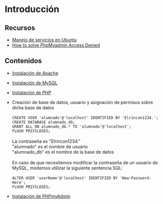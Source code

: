 # Introducción

## Recursos

* [Manejo de servicios en Ubuntu](https://conocimientolibre.mx/servicios-ubuntu/)
* [How to solve PhpMyadmin Access Denied](https://skinnyboys.medium.com/how-to-probleme-solve-phpmyadmin-access-denied-2679685f5ef0)

## Contenidos

* [Instalación de Apache](https://www.digitalocean.com/community/tutorials/how-to-install-linux-apache-mysql-php-lamp-stack-on-ubuntu-20-04#step-1-installing-apache-and-updating-the-firewall)
* [Instalación de MySQL](https://www.digitalocean.com/community/tutorials/how-to-install-linux-apache-mysql-php-lamp-stack-on-ubuntu-20-04#step-2-installing-mysql)
* [Instalación de PHP ](https://www.digitalocean.com/community/tutorials/how-to-install-linux-apache-mysql-php-lamp-stack-on-ubuntu-20-04#step-3-installing-php)
* Creación de base de datos, usuario y asignación de permisos sobre dicha base de datos\
  \
  `CREATE USER 'alumnado'@'localhost' IDENTIFIED BY 'Elrincon1234.';`\
  `CREATE DATABASE alumnado_db;` \
  `GRANT ALL ON alumnado_db.* TO 'alumnado'@'localhost';`\
  `FLUSH PRIVILEGES;`\
  \
  La contraseña es "Elrincon1234."\
  "alumnado" es el nombre de usuario\
  "alumnado\_db" es el nombre de la base de datos\
  \
  En caso de que necesitemos modificar la contraseña de un usuario de MySQL, modemos utilizar la siguiente sentencia SQL:\
  \
  `ALTER USER 'userName'@'localhost' IDENTIFIED BY 'New-Password-Here';`\
  `FLUSH PRIVILEGES;`



* [Instalación de PHPmyAdmin](https://ubuntu.com/server/docs/how-to-install-and-configure-phpmyadmin)
